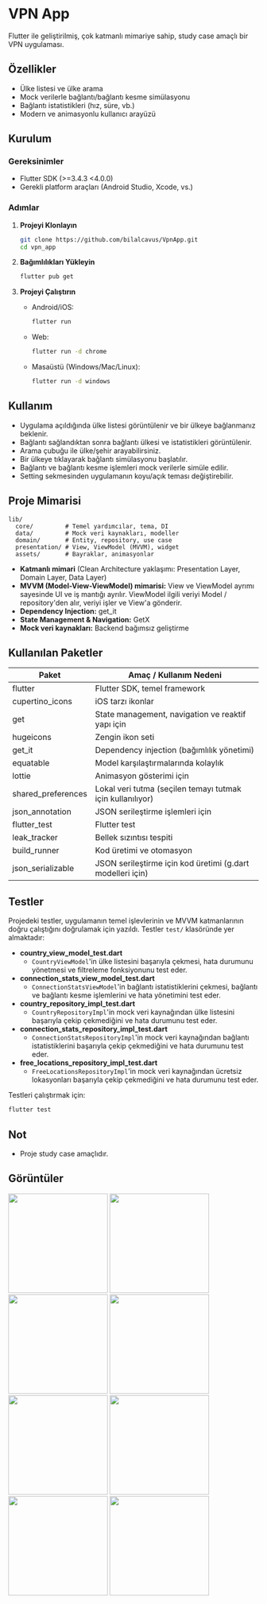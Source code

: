 # VPN App

Flutter ile geliştirilmiş, çok katmanlı mimariye sahip, study case amaçlı bir VPN uygulaması.

## Özellikler

- Ülke listesi ve ülke arama
- Mock verilerle bağlantı/bağlantı kesme simülasyonu
- Bağlantı istatistikleri (hız, süre, vb.)
- Modern ve animasyonlu kullanıcı arayüzü


## Kurulum

### Gereksinimler

- Flutter SDK (>=3.4.3 <4.0.0)
- Gerekli platform araçları (Android Studio, Xcode, vs.)

### Adımlar

1. **Projeyi Klonlayın**
   ```sh
   git clone https://github.com/bilalcavus/VpnApp.git
   cd vpn_app
   ```

2. **Bağımlılıkları Yükleyin**
   ```sh
   flutter pub get
   ```

3. **Projeyi Çalıştırın**
   - Android/iOS:
     ```sh
     flutter run
     ```
   - Web:
     ```sh
     flutter run -d chrome
     ```
   - Masaüstü (Windows/Mac/Linux):
     ```sh
     flutter run -d windows
     ```

## Kullanım

- Uygulama açıldığında ülke listesi görüntülenir ve bir ülkeye bağlanmanız beklenir.
- Bağlantı sağlandıktan sonra bağlantı ülkesi ve istatistikleri görüntülenir.
- Arama çubuğu ile ülke/şehir arayabilirsiniz.
- Bir ülkeye tıklayarak bağlantı simülasyonu başlatılır.
- Bağlantı ve bağlantı kesme işlemleri mock verilerle simüle edilir.
- Setting sekmesinden uygulamanın koyu/açık teması değiştirebilir.

## Proje Mimarisi

```
lib/
  core/         # Temel yardımcılar, tema, DI
  data/         # Mock veri kaynakları, modeller
  domain/       # Entity, repository, use case
  presentation/ # View, ViewModel (MVVM), widget
  assets/       # Bayraklar, animasyonlar
```

- **Katmanlı mimari** (Clean Architecture yaklaşımı: Presentation Layer, Domain Layer, Data Layer)
- **MVVM (Model-View-ViewModel) mimarisi:**  View ve ViewModel ayrımı sayesinde UI ve iş mantığı ayrılır. ViewModel ilgili veriyi Model / repository'den alır, veriyi işler ve View'a gönderir.
- **Dependency Injection:** get_it
- **State Management & Navigation:** GetX
- **Mock veri kaynakları:** Backend bağımsız geliştirme

## Kullanılan Paketler

| Paket                        | Amaç / Kullanım Nedeni                                      |
|------------------------------|-------------------------------------------------------------|
| flutter                      | Flutter SDK, temel framework                                |
| cupertino_icons              | iOS tarzı ikonlar                                           |
| get                          | State management, navigation ve reaktif yapı için           |
| hugeicons                    | Zengin ikon seti                                            |
| get_it                       | Dependency injection (bağımlılık yönetimi)                  |
| equatable                    | Model karşılaştırmalarında kolaylık                         |
| lottie                       | Animasyon gösterimi için                                    |
| shared_preferences           | Lokal veri tutma (seçilen temayı tutmak için kullanılıyor)  |
| json_annotation              | JSON serileştirme işlemleri için                            |
| flutter_test                 | Flutter test                                                |
| leak_tracker                 | Bellek sızıntısı tespiti                                    |
| build_runner                 | Kod üretimi ve otomasyon                                    |
| json_serializable            | JSON serileştirme için kod üretimi (g.dart modelleri için)  |


## Testler

Projedeki testler, uygulamanın temel işlevlerinin ve MVVM katmanlarının doğru çalıştığını doğrulamak için yazıldı. Testler `test/` klasöründe yer almaktadır:

- **country_view_model_test.dart**
  - `CountryViewModel`'in ülke listesini başarıyla çekmesi, hata durumunu yönetmesi ve filtreleme fonksiyonunu test eder.
- **connection_stats_view_model_test.dart**
  - `ConnectionStatsViewModel`'in bağlantı istatistiklerini çekmesi, bağlantı ve bağlantı kesme işlemlerini ve hata yönetimini test eder.
- **country_repository_impl_test.dart**
  - `CountryRepositoryImpl`'in mock veri kaynağından ülke listesini başarıyla çekip çekmediğini ve hata durumunu test eder.
- **connection_stats_repository_impl_test.dart**
  - `ConnectionStatsRepositoryImpl`'in mock veri kaynağından bağlantı istatistiklerini başarıyla çekip çekmediğini ve hata durumunu test eder.
- **free_locations_repository_impl_test.dart**
  - `FreeLocationsRepositoryImpl`'in mock veri kaynağından ücretsiz lokasyonları başarıyla çekip çekmediğini ve hata durumunu test eder.

Testleri çalıştırmak için:

```sh
flutter test
```


## Not
- Proje study case amaçlıdır.
  

## Görüntüler
<p align="left">
  <img src="assets/screenshots/demo.gif" width="200" />
  <img src="assets/screenshots/home_light.png" width="200" />
  <img src="assets/screenshots/disconnect_light.png" width="200" />
  <img src="assets/screenshots/countries_light.png" width="200" />
  <img src="assets/screenshots/demo2.gif" width="200" />
  <img src="assets/screenshots/splash_dark.png" width="200" />
  <img src="assets/screenshots/home_dark.png" width="200" />
  <img src="assets/screenshots/country_info_dark.png" width="200" />
</p>



